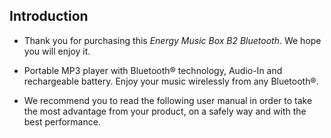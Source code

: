 ## Introduction

* Thank you for purchasing this *Energy Music Box B2 Bluetooth*. We hope you will enjoy it.

* Portable MP3 player with Bluetooth® technology, Audio-In and rechargeable battery. Enjoy your music wirelessly from any Bluetooth®.

* We recommend you to read the following user manual in order to take the most advantage from your product, on a safely way and with the best performance.
<unique> 



